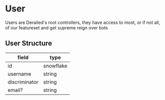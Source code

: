 # User
Users are Derailed's root controllers,
they have access to most, or if not all, of
our featureset and get supreme reign over bots 

## User Structure

| field         | type      |
|---------------|-----------|
| id            | snowflake |
| username      | string    |
| discriminator | string    |
| email?        | string    |

